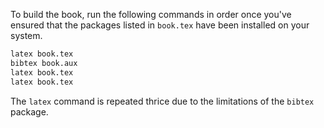 To build the book, run the following commands in order once you've ensured that
the packages listed in `book.tex` have been installed on your system.

```bash
latex book.tex
bibtex book.aux
latex book.tex
latex book.tex
```

The `latex` command is repeated thrice due to the limitations of the `bibtex`
package.

